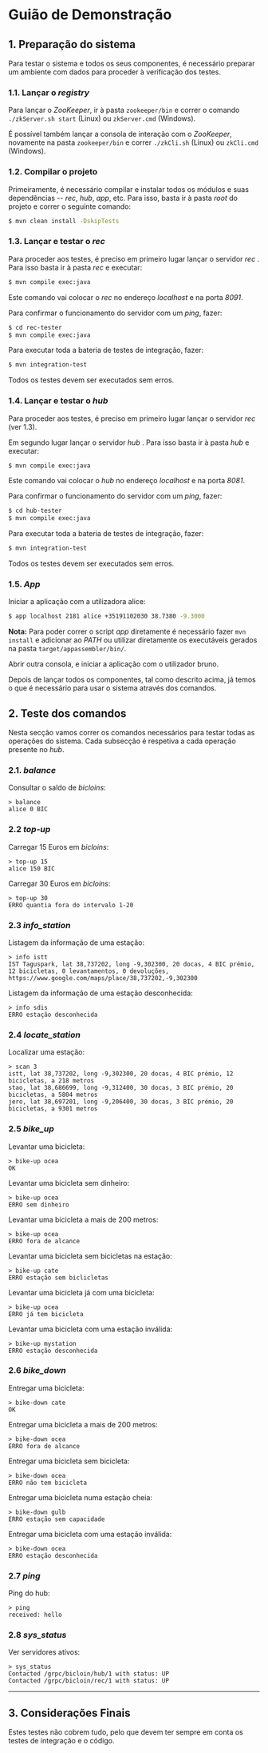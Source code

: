 # Guião de Demonstração


## 1. Preparação do sistema

Para testar o sistema e todos os seus componentes, é necessário preparar um ambiente com dados para proceder à verificação dos testes.

### 1.1. Lançar o *registry*

Para lançar o *ZooKeeper*, ir à pasta `zookeeper/bin` e correr o comando  
`./zkServer.sh start` (Linux) ou `zkServer.cmd` (Windows).

É possível também lançar a consola de interação com o *ZooKeeper*, novamente na pasta `zookeeper/bin` e correr `./zkCli.sh` (Linux) ou `zkCli.cmd` (Windows).

### 1.2. Compilar o projeto

Primeiramente, é necessário compilar e instalar todos os módulos e suas dependências --  *rec*, *hub*, *app*, etc.
Para isso, basta ir à pasta *root* do projeto e correr o seguinte comando:

```sh
$ mvn clean install -DskipTests
```

### 1.3. Lançar e testar o *rec*

Para proceder aos testes, é preciso em primeiro lugar lançar o servidor *rec* .
Para isso basta ir à pasta *rec* e executar:

```sh
$ mvn compile exec:java
```

Este comando vai colocar o *rec* no endereço *localhost* e na porta *8091*.

Para confirmar o funcionamento do servidor com um *ping*, fazer:

```sh
$ cd rec-tester
$ mvn compile exec:java
```

Para executar toda a bateria de testes de integração, fazer:

```sh
$ mvn integration-test
```

Todos os testes devem ser executados sem erros.


### 1.4. Lançar e testar o *hub*

Para proceder aos testes, é preciso em primeiro lugar lançar o servidor *rec* (ver 1.3).

Em segundo lugar lançar o servidor *hub* .
Para isso basta ir à pasta *hub* e executar:

```sh
$ mvn compile exec:java
```

Este comando vai colocar o *hub* no endereço *localhost* e na porta *8081*.

Para confirmar o funcionamento do servidor com um *ping*, fazer:

```sh
$ cd hub-tester
$ mvn compile exec:java
```

Para executar toda a bateria de testes de integração, fazer:

```sh
$ mvn integration-test
```

Todos os testes devem ser executados sem erros.

### 1.5. *App*

Iniciar a aplicação com a utilizadora alice:

```sh
$ app localhost 2181 alice +35191102030 38.7380 -9.3000
```

**Nota:** Para poder correr o script *app* diretamente é necessário fazer `mvn install` e adicionar ao *PATH* ou utilizar diretamente os executáveis gerados na pasta `target/appassembler/bin/`.

Abrir outra consola, e iniciar a aplicação com o utilizador bruno.

Depois de lançar todos os componentes, tal como descrito acima, já temos o que é necessário para usar o sistema através dos comandos.

## 2. Teste dos comandos

Nesta secção vamos correr os comandos necessários para testar todas as operações do sistema.
Cada subsecção é respetiva a cada operação presente no *hub*.

### 2.1. *balance*
Consultar o saldo de *bicloins*:

    > balance
    alice 0 BIC

### 2.2 *top-up*

Carregar 15 Euros em *bicloins*:

    > top-up 15
    alice 150 BIC

Carregar 30 Euros em *bicloins*:

    > top-up 30
    ERRO quantia fora do intervalo 1-20

### 2.3 *info_station*

Listagem da informação de uma estação:
    
    > info istt
    IST Taguspark, lat 38,737202, long -9,302300, 20 docas, 4 BIC prémio, 12 bicicletas, 0 levantamentos, 0 devoluções, https://www.google.com/maps/place/38,737202,-9,302300


Listagem da informação de uma estação desconhecida:
    
    > info sdis
    ERRO estação desconhecida


### 2.4 *locate_station*

Localizar uma estação:
    
    > scan 3
    istt, lat 38,737202, long -9,302300, 20 docas, 4 BIC prémio, 12 bicicletas, a 218 metros
    stao, lat 38,686699, long -9,312400, 30 docas, 3 BIC prémio, 20 bicicletas, a 5804 metros
    jero, lat 38,697201, long -9,206400, 30 docas, 3 BIC prémio, 20 bicicletas, a 9301 metros

### 2.5 *bike_up*

Levantar uma bicicleta:

    > bike-up ocea
    OK

Levantar uma bicicleta sem dinheiro:

    > bike-up ocea
    ERRO sem dinheiro

Levantar uma bicicleta a mais de 200 metros:

    > bike-up ocea
    ERRO fora de alcance

Levantar uma bicicleta sem bicicletas na estação:

    > bike-up cate
    ERRO estação sem biclicletas

Levantar uma bicicleta já com uma bicicleta:

    > bike-up ocea
    ERRO já tem bicicleta

Levantar uma bicicleta com uma estação inválida:

    > bike-up mystation
    ERRO estação desconhecida

### 2.6 *bike_down*

Entregar uma bicicleta:

    > bike-down cate
    OK

Entregar uma bicicleta a mais de 200 metros:
    
    > bike-down ocea
    ERRO fora de alcance

Entregar uma bicicleta sem bicicleta:
    
    > bike-down ocea
    ERRO não tem bicicleta

Entregar uma bicicleta numa estação cheia:
    
    > bike-down gulb
    ERRO estação sem capacidade

Entregar uma bicicleta com uma estação inválida:
    
    > bike-down ocea
    ERRO estação desconhecida
 
### 2.7 *ping*

Ping do hub:

    > ping
    received: hello

### 2.8 *sys_status*

Ver servidores ativos:

    > sys_status 
    Contacted /grpc/bicloin/hub/1 with status: UP
    Contacted /grpc/bicloin/rec/1 with status: UP

----

## 3. Considerações Finais

Estes testes não cobrem tudo, pelo que devem ter sempre em conta os testes de integração e o código.

